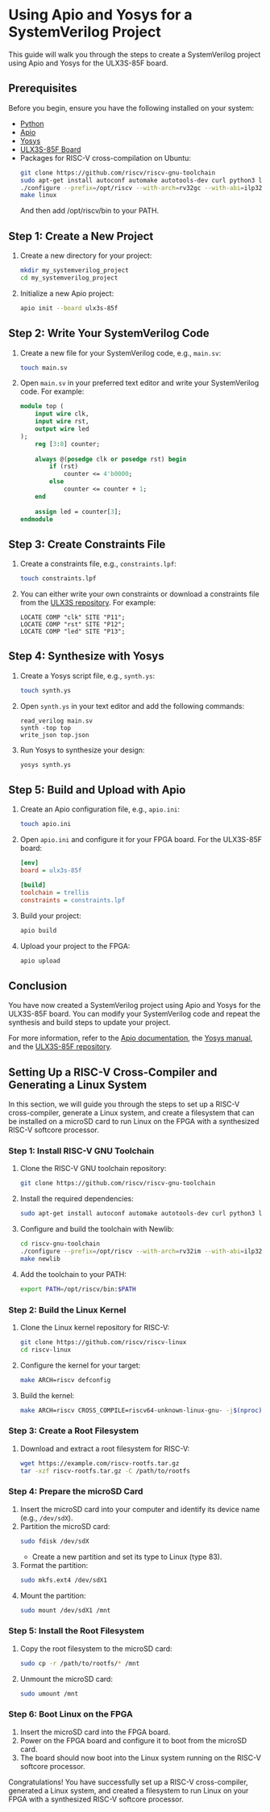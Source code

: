 # Using Apio and Yosys for a SystemVerilog Project

This guide will walk you through the steps to create a SystemVerilog project using Apio and Yosys for the ULX3S-85F board.

## Prerequisites

Before you begin, ensure you have the following installed on your system:
- [Python](https://www.python.org/downloads/)
- [Apio](https://github.com/FPGAwars/apio)
- [Yosys](http://www.clifford.at/yosys/)
- [ULX3S-85F Board](https://github.com/emard/ulx3s)
- Packages for RISC-V cross-compilation on Ubuntu:
    ```sh
    git clone https://github.com/riscv/riscv-gnu-toolchain
    sudo apt-get install autoconf automake autotools-dev curl python3 libmpc-dev libmpfr-dev libgmp-dev gawk build-essential bison flex texinfo gperf libtool patchutils bc zlib1g-dev libexpat-dev ninja-build
    ./configure --prefix=/opt/riscv --with-arch=rv32gc --with-abi=ilp32d
    make linux
    ```
    And then add /opt/riscv/bin to your PATH.
## Step 1: Create a New Project

1. Create a new directory for your project:
    ```sh
    mkdir my_systemverilog_project
    cd my_systemverilog_project
    ```
2. Initialize a new Apio project:
    ```sh
    apio init --board ulx3s-85f
    ```

## Step 2: Write Your SystemVerilog Code

1. Create a new file for your SystemVerilog code, e.g., `main.sv`:
    ```sh
    touch main.sv
    ```
2. Open `main.sv` in your preferred text editor and write your SystemVerilog code. For example:
    ```systemverilog
    module top (
        input wire clk,
        input wire rst,
        output wire led
    );
        reg [3:0] counter;
        
        always @(posedge clk or posedge rst) begin
            if (rst)
                counter <= 4'b0000;
            else
                counter <= counter + 1;
        end
        
        assign led = counter[3];
    endmodule
    ```

## Step 3: Create Constraints File

1. Create a constraints file, e.g., `constraints.lpf`:
    ```sh
    touch constraints.lpf
    ```
2. You can either write your own constraints or download a constraints file from the [ULX3S repository](https://github.com/emard/ulx3s/tree/master/doc/constraints). For example:
    ```lpf
    LOCATE COMP "clk" SITE "P11";
    LOCATE COMP "rst" SITE "P12";
    LOCATE COMP "led" SITE "P13";
    ```

## Step 4: Synthesize with Yosys

1. Create a Yosys script file, e.g., `synth.ys`:
    ```sh
    touch synth.ys
    ```
2. Open `synth.ys` in your text editor and add the following commands:
    ```yosys
    read_verilog main.sv
    synth -top top
    write_json top.json
    ```
3. Run Yosys to synthesize your design:
    ```sh
    yosys synth.ys
    ```

## Step 5: Build and Upload with Apio

1. Create an Apio configuration file, e.g., `apio.ini`:
    ```sh
    touch apio.ini
    ```
2. Open `apio.ini` and configure it for your FPGA board. For the ULX3S-85F board:
    ```ini
    [env]
    board = ulx3s-85f

    [build]
    toolchain = trellis
    constraints = constraints.lpf
    ```

3. Build your project:
    ```sh
    apio build
    ```
4. Upload your project to the FPGA:
    ```sh
    apio upload
    ```

## Conclusion

You have now created a SystemVerilog project using Apio and Yosys for the ULX3S-85F board. You can modify your SystemVerilog code and repeat the synthesis and build steps to update your project.

For more information, refer to the [Apio documentation](https://docs.apio.io/), the [Yosys manual](http://www.clifford.at/yosys/files/yosys_manual.pdf), and the [ULX3S-85F repository](https://github.com/emard/ulx3s).

## Setting Up a RISC-V Cross-Compiler and Generating a Linux System

In this section, we will guide you through the steps to set up a RISC-V cross-compiler, generate a Linux system, and create a filesystem that can be installed on a microSD card to run Linux on the FPGA with a synthesized RISC-V softcore processor.

### Step 1: Install RISC-V GNU Toolchain

1. Clone the RISC-V GNU toolchain repository:
    ```sh
    git clone https://github.com/riscv/riscv-gnu-toolchain
    ```
2. Install the required dependencies:
    ```sh
    sudo apt-get install autoconf automake autotools-dev curl python3 libmpc-dev libmpfr-dev libgmp-dev gawk build-essential bison flex texinfo gperf libtool patchutils bc zlib1g-dev libexpat-dev ninja-build
    ```
3. Configure and build the toolchain with Newlib:
    ```sh
    cd riscv-gnu-toolchain
    ./configure --prefix=/opt/riscv --with-arch=rv32im --with-abi=ilp32 --enable-multilib
    make newlib
    ```
4. Add the toolchain to your PATH:
    ```sh
    export PATH=/opt/riscv/bin:$PATH
    ```

### Step 2: Build the Linux Kernel

1. Clone the Linux kernel repository for RISC-V:
    ```sh
    git clone https://github.com/riscv/riscv-linux
    cd riscv-linux
    ```
2. Configure the kernel for your target:
    ```sh
    make ARCH=riscv defconfig
    ```
3. Build the kernel:
    ```sh
    make ARCH=riscv CROSS_COMPILE=riscv64-unknown-linux-gnu- -j$(nproc)
    ```

### Step 3: Create a Root Filesystem

1. Download and extract a root filesystem for RISC-V:
    ```sh
    wget https://example.com/riscv-rootfs.tar.gz
    tar -xzf riscv-rootfs.tar.gz -C /path/to/rootfs
    ```

### Step 4: Prepare the microSD Card

1. Insert the microSD card into your computer and identify its device name (e.g., `/dev/sdX`).
2. Partition the microSD card:
    ```sh
    sudo fdisk /dev/sdX
    ```
    - Create a new partition and set its type to Linux (type 83).
3. Format the partition:
    ```sh
    sudo mkfs.ext4 /dev/sdX1
    ```
4. Mount the partition:
    ```sh
    sudo mount /dev/sdX1 /mnt
    ```

### Step 5: Install the Root Filesystem

1. Copy the root filesystem to the microSD card:
    ```sh
    sudo cp -r /path/to/rootfs/* /mnt
    ```
2. Unmount the microSD card:
    ```sh
    sudo umount /mnt
    ```

### Step 6: Boot Linux on the FPGA

1. Insert the microSD card into the FPGA board.
2. Power on the FPGA board and configure it to boot from the microSD card.
3. The board should now boot into the Linux system running on the RISC-V softcore processor.

Congratulations! You have successfully set up a RISC-V cross-compiler, generated a Linux system, and created a filesystem to run Linux on your FPGA with a synthesized RISC-V softcore processor.



